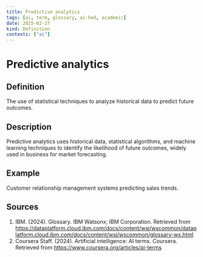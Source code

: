 ```yaml
---
title: Predictive analytics
tags: [ai, term, glossary, ai-hed, academic]
date: 2025-02-27
kind: Definition
contexts: ["ai"]
---
```


# Predictive analytics

## Definition
The use of statistical techniques to analyze historical data to predict future outcomes.

## Description
Predictive analytics uses historical data, statistical algorithms, and machine learning techniques to identify the likelihood of future outcomes, widely used in business for market forecasting.

## Example
Customer relationship management systems predicting sales trends.

## Sources
1. IBM. (2024). Glossary. IBM Watsonx; IBM Corporation. Retrieved from https://dataplatform.cloud.ibm.com/docs/content/wsj/wscommon/dataplatform.cloud.ibm.com/docs/content/wsj/wscommon/glossary-wx.html
2. Coursera Staff. (2024). Artificial intelligence: AI terms. Coursera. Retrieved from https://www.coursera.org/articles/ai-terms
